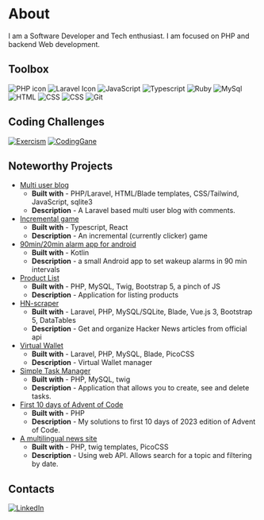 # About

I am a Software Developer and Tech enthusiast. I am focused on PHP and backend Web development.

## Toolbox

<div class="row">
  <div class="column">
    <img src="https://img.shields.io/badge/-PHP-777BB4?logo=php&logoColor=white" alt="PHP icon">
    <img src="https://img.shields.io/badge/-Laravel-FF2D20?logo=laravel&logoColor=white" alt="Laravel Icon">
    <img src="https://img.shields.io/badge/-JavaScript-F7DF1E?logo=javascript&logoColor=black" alt="JavaScript">
    <img src="https://img.shields.io/badge/-TypeScript-3178C6?logo=typescript&logoColor=white" alt="Typescript"> 
    <img src="https://img.shields.io/badge/-Ruby-CC342D?&logo=ruby&logoColor=white" alt="Ruby">     
    <img src="https://img.shields.io/badge/-MySQL-4479A1?logo=mysql&logoColor=white" alt="MySql"> 
    <img src="https://img.shields.io/badge/-HTML-E34F26?logo=html5&logoColor=white" alt="HTML">
    <img src="https://img.shields.io/badge/-CSS-1572B6?logo=css3&logoColor=white" alt="CSS">
    <img src="https://img.shields.io/badge/-Tailwind-06B6D4?logo=tailwindcss&logoColor=white" alt="CSS">
    <img src="https://img.shields.io/badge/-Git-F05032?logo=git&logoColor=white" alt="Git">
    
  </div>

## Coding Challenges

<div class="row">
  <div class="column">
  <a href="https://exercism.org/profiles/MikusR">
    <img src="https://img.shields.io/badge/Exercism-009CAB?style=for-the-badge&logo=exercism&logoColor=white
    " alt="Exercism"></a>
    <a href="https://www.codingame.com/profile/afaf33badd9b62d8dc4ba654b17b2ba49849465">
    <img src="https://img.shields.io/badge/CodinGame-F2BB13?style=for-the-badge&logo=codingame&logoColor=white" alt="CodingGane"></a>
  </div>

## Noteworthy Projects

- [Multi user blog](https://github.com/MikusR/social-publishing-platform)
  - **Built with** - PHP/Laravel, HTML/Blade templates, CSS/Tailwind, JavaScript, sqlite3
  - **Description** - A Laravel based multi user blog with comments.
- [Incremental game](https://github.com/MikusR/tlgywen)
  - **Built with** - Typescript, React
  - **Description** - An incremental (currently clicker) game
- [90min/20min alarm app for android](https://github.com/MikusR/9020minalarm)
  - **Built with** - Kotlin
  - **Description** - a small Android app to set wakeup alarms in 90 min intervals
- [Product List](https://github.com/MikusR/product-list)
  - **Built with** - PHP, MySQL, Twig, Bootstrap 5, a pinch of JS
  - **Description** - Application for listing products
- [HN-scraper](https://github.com/MikusR/hn-scraper)
  - **Built with** - Laravel, PHP, MySQL/SQLite, Blade, Vue.js 3, Bootstrap 5, DataTables
  - **Description** - Get and organize Hacker News articles from official api
- [Virtual Wallet](https://github.com/MikusR/virtual-wallet)
  - **Built with** - Laravel, PHP, MySQL, Blade, PicoCSS
  - **Description** - Virtual Wallet manager
- [Simple Task Manager](https://github.com/MikusR/taskman)
  - **Built with** - PHP, MySQL, twig
  - **Description** - Application that allows you to create, see and delete tasks.
- [First 10 days of Advent of Code](https://github.com/MikusR/advent-of-code-2023)
  - **Built with** - PHP
  - **Description** - My solutions to first 10 days of 2023 edition of Advent of Code.
- [A multilingual news site](https://github.com/MikusR/news-api)
  - **Built with** - PHP, twig templates, PicoCSS
  - **Description** - Using web API. Allows search for a topic and filtering by date.

## Contacts

  <div class="column">
    <a href="https://www.linkedin.com/in/mikusrakis/">
    <img src="https://img.shields.io/badge/-LinkedIn-0A66C2?logo=linkedin&logoColor=white" alt="LinkedIn">
    </a>
  </div>
